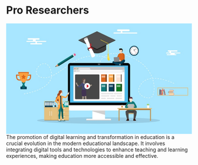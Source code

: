 # Pro Researchers

<img align="right" height="300px" src="./blogs/images/tch.-in-education.jpg">

The promotion of digital learning and transformation in education is a crucial evolution in the modern educational landscape. It involves integrating digital tools and technologies to enhance teaching and learning experiences, making education more accessible and effective.
